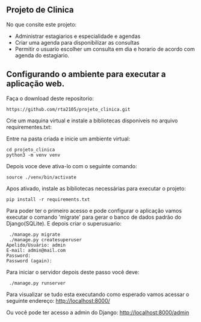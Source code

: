 ## Projeto de Clinica 

No que consite este projeto:
- Administrar estagiarios e especialidade e agendas
- Criar uma agenda para disponibilizar as consultas
- Permitir o usuario escolher um consulta em dia e horario de acordo com agenda do estagiario.

## Configurando o ambiente para executar a aplicação web.
Faça o download deste repositorio:

```
https://github.com/rta2105/projeto_clinica.git
```

Crie um maquina virtual e instale a bibliotecas disponiveis no 
arquivo requirementes.txt:

Entre na pasta criada e inicie um ambiente virtual:
```
cd projeto_clinica
python3 -m venv venv
```
Depois voce deve ativa-lo com o seguinte comando:

```
source ./venv/bin/activate
```
Apos ativado, instale as bibliotecas necessárias para executar o projeto:
```
pip install -r requirements.txt
```
Para poder ter o primeiro acesso e pode configurar o aplicação vamos executar o comando 
'migrate' para gerar o banco de dados padrão do Django(SQLite). E depois criar o superusuario:
```
 ./manage.py migrate
 ./manage.py createsuperuser
Apelido/Usuário: admin
E-mail: admin@mail.com
Password: 
Password (again):
```

Para iniciar o servidor depois deste passo você deve:
```
 ./manage.py runserver
```


Para visualizar se tudo esta executando como esperado vamos acessar o seguinte endereço:
[http://localhost:8000/](http://localhost:8000/)

Ou você pode ter acesso a admin do Django:
[http://localhost:8000/admin](http://localhost:8000/admin)

